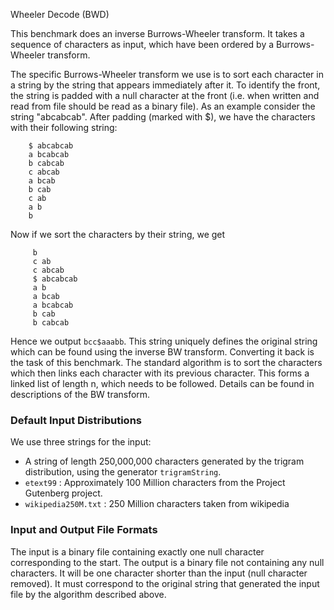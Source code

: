 
Wheeler Decode (BWD)

  This benchmark does an inverse Burrows-Wheeler transform.
  It takes a sequence of characters as input, which have been ordered by a
  Burrows-Wheeler transform.

  The specific Burrows-Wheeler transform we use is to sort each
  character in a string by the string that appears immediately after
  it.  To identify the front, the string is padded with a null
  character at the front (i.e.  when written and read from file should
  be read as a binary file).  As an example consider the string
  "abcabcab".  After padding (marked with $), we have the 
  characters with their following string:

```
    $ abcabcab
    a bcabcab
    b cabcab
    c abcab
    a bcab
    b cab
    c ab
    a b
    b 
```

  Now if we sort the characters by their string, we get

```
     b 
     c ab
     c abcab
     $ abcabcab  
     a b
     a bcab
     a bcabcab
     b cab
     b cabcab
```

Hence we output `bcc$aaabb`.  This string uniquely defines the
original string which can be found using the inverse BW transform.
Converting it back is the task of this benchmark.  The standard
algorithm is to sort the characters which then links each character
with its previous character.  This forms a linked list of length n,
which needs to be followed.  Details can be found in descriptions of
the BW transform.


### Default Input Distributions

We use three strings for the input:

- A string of length 250,000,000 characters generated by the trigram distribution, using the generator `trigramString`.
- `etext99` : Approximately 100 Million characters from the Project Gutenberg project.
- `wikipedia250M.txt` : 250 Million characters taken from wikipedia

### Input and Output File Formats 

The input is a binary file containing exactly one null character 
corresponding to the start.  The output is a binary file not 
containing any null characters.  It will be one character shorter than 
the input (null character removed).  It must correspond to the 
original string that generated the input file by the algorithm 
described above. 

